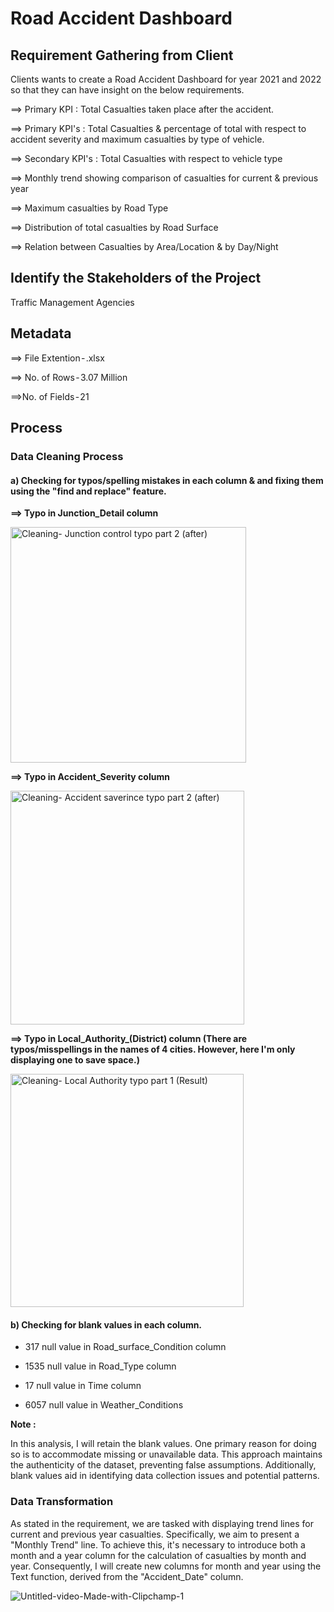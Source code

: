 # Road Accident Dashboard
## Requirement Gathering from Client 
Clients wants to create a Road Accident Dashboard for year 2021 and 2022 so that they can have insight on the below requirements.

==> Primary KPI : Total Casualties taken place after the accident.

==> Primary KPI's : Total Casualties & percentage of total with respect to accident severity and maximum casualties by type of vehicle.

==> Secondary KPI's : Total Casualties with respect to vehicle type

==> Monthly trend showing comparison of casualties for current & previous year

==> Maximum casualties by Road Type

==> Distribution of total casualties by Road Surface

==> Relation between Casualties by Area/Location & by Day/Night

## Identify the Stakeholders of the Project

Traffic Management Agencies

## Metadata
==> File Extention - .xlsx

==> No. of Rows - 3.07 Million

==>No. of Fields - 21

## Process

### Data Cleaning Process
#### **a)  Checking for typos/spelling mistakes in each column & and fixing them using the "find and replace" feature.**
  
**==> Typo in Junction_Detail column**

<img width="377" alt="Cleaning- Junction control typo part 2 (after)" src="https://github.com/Sary332/My_Portfolio/assets/110008177/3802efee-09b5-47c5-9839-5e07c0be3916">

**==> Typo in Accident_Severity column**

<img width="374" alt="Cleaning- Accident saverince typo part 2 (after)" src="https://github.com/Sary332/My_Portfolio/assets/110008177/78165e36-a627-4979-8080-1ae15e35c149">

**==> Typo in Local_Authority_(District) column (There are typos/misspellings in the names of 4 cities. However, here I'm only displaying one to save space.)**

<img width="373" alt="Cleaning- Local Authority typo part 1 (Result)" src="https://github.com/Sary332/My_Portfolio/assets/110008177/64767809-3a95-42ee-a638-b521fe70eabb">

#### b) Checking for blank values in each column.

- 317 null value in Road_surface_Condition column
  
- 1535 null value in Road_Type column
  
- 17 null value in Time column
  
- 6057 null value in Weather_Conditions

**Note :**

In this analysis, I will retain the blank values. One primary reason for doing so is to accommodate missing or unavailable data. This approach maintains the authenticity of the dataset, preventing false assumptions. Additionally, blank values aid in identifying data collection issues and potential patterns.

### Data Transformation
As stated in the requirement, we are tasked with displaying trend lines for current and previous year casualties. Specifically, we aim to present a "Monthly Trend" line. To achieve this, it's necessary to introduce both a month and a year column for the calculation of casualties by month and year. Consequently, I will create new columns for month and year using the Text function, derived from the "Accident_Date" column.

![Untitled-video-Made-with-Clipchamp-_1_](https://github.com/Sary332/My_Portfolio/assets/110008177/0cd65998-fa96-4849-ae40-e3259efd1b40)

